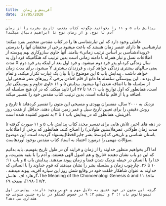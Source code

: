 ```yaml
---
title:  آفرینش و زمان
date:  27/05/2020
---
```


`پیدایش باب ۵ و ۱۱ را بخوانید.چگونه کتاب مقدس، تاریخ بشریت را از زمان آدم تا نوح، و از زمان نوح تا ابراهیم دنبال میکند؟`

عاملی وجود دارد که این تبارشناسی ها را در کتاب مقدس منحصر بفرد میکند: تبارشناسی ها دارای عنصر زمان هستند که باعث میشود برخی از محققان آنها را بدرستی «رویدادشناسی بر اساس ترتیب زمانی»  بنامند. آنها حاوی سازوکاری بهم پیوسته از اطلاعات نسل و تبار همراه با دامنه زمانی است بدین ترتیب که  هنگامیکه فرد اول به مدت X سال زندگی کرد،او پدر فرد دوم میشود. و فرد اول بعد از اینکه پدر فرد دوم میشود، برای مدت زمان Y یعنی سالهای بیشتری زندگی خواهد کرد، و فرزندان بیشتری خواهد داشت . پیدایش باب ۵ این موضوع را با بیان یک عبارت تکرار میکند، و تمام روزهای عمر شخص اول Z سال بودند . این پیوستگی سلسله ها مانع از قلم افتادن برخی از سلسله ها یا اضافه شدن آنها میشود. پیدایش ۵ و ۱۱ حاوی تداوم و پیوستگی تبار است، همانطور که اول تواریخ باب ۱: ۱۸ تا ۲۷ آنرا تایید میکند، که در آن هیچ سلسله ای اضافه و یا از قلم نیافتاده است. بدین ترتیب کتاب مقدس خود را تفسیر میکند.

نزدیک به ۲۰۰۰ سال، مفسران یهودی و مسیحی این متون را تفسیر کردهاند تا تاریخ و روش دقیقی را برای تعیین تاریخ سیل و عمر زمین نشان دهند، حداقل از هفت روز آفرینش، همانطور که در پیدایش باب ۱ تا ۲ به تصویر کشیده شده است.

در دهه های اخیر، تلاش هایی برای تفسیر مجدد کتاب پیدایش باب ۵ و ۱۱ صورت گرفته تا مدت زمان طولانی عمرها(سنین طولانی) را اصلاح کنند، همانطور که برخی از اطلاعات باستان شناسی و تاریخی که(توسط بشر جایزالخطا)پیشنهاد گردیده است. این موضوع سؤالات مهمی را درمورد اعتماد به اسناد کتاب مقدس بوجود آوردهاست.

اما اگر بخواهیم منظور خداوند را از زمان و فرایند آن در طول تاریخ بفهمیم، باید بدانیم که این دو باب نشان دهنده  «تاریخ و هم اصول الهی هستند، و آدم را با بقیه بشریت، و خدا را با انسان در حیطه نزدیک شدن فضا و زمان پیوند میدهند. پیدایش باب ۵ و باب ۱۱: ۱۰ تا ۲۶، چارچوب زمان و سلسله بشر را نشان میدهند که قوم خداوند را با انسانی که خداوند به عنوان شاهکار خلقت خود در وقایع شش روز این سیاره آفرید، پیوند میدهند . گرهارد اف. هاسل،The Meaning of the Chonoenalogi Genesis ۵ and ۱۱  ماخذ ۷/۲ [۱۹۸۰]، صفحه ۶۹.

`گرچه این متون در عهد عتیق به دلایل مهم و خوبی وجود دارند، پولس در اول تیموتائوس باب ۱: ۴ و تیطس ۳: ۹ در خصوص گفتگو در باره چنین متونی چه هشداری می دهد؟`